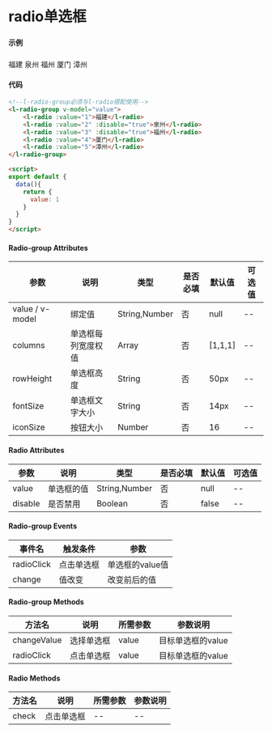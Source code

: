 # radio单选框

### 

#### 示例
###
<l-radio-group v-model="value">
<l-radio :value="1">福建</l-radio>
<l-radio :value="2" :disable="true">泉州</l-radio>
<l-radio :value="3" :disable="true">福州</l-radio>
<l-radio :value="4">厦门</l-radio>
<l-radio :value="5">漳州</l-radio>
</l-radio-group>

<script>
export default {
  data(){
    return {
      value: 1
    }
  }
}
</script>

#### 代码
```html
<!--l-radio-group必须与l-radio搭配使用-->
<l-radio-group v-model="value">
    <l-radio :value="1">福建</l-radio>
    <l-radio :value="2" :disable="true">泉州</l-radio>
    <l-radio :value="3" :disable="true">福州</l-radio>
    <l-radio :value="4">厦门</l-radio>
    <l-radio :value="5">漳州</l-radio>
</l-radio-group>

<script>
export default {
  data(){
    return {
      value: 1
    }
  }
}
</script>
```

#### Radio-group Attributes
| 参数 | 说明 | 类型 | 是否必填 | 默认值 | 可选值 |
| ---  | --- | ---  | ---      | ---   | ---   |
| value / v-model | 绑定值 | String,Number | 否 | null | -- |
| columns | 单选框每列宽度权值 | Array | 否 | [1,1,1] | -- |
| rowHeight | 单选框高度 | String | 否 | 50px | -- |
| fontSize | 单选框文字大小 | String | 否 | 14px | -- |
| iconSize | 按钮大小 | Number | 否 | 16 | -- |


#### Radio Attributes
| 参数 | 说明 | 类型 | 是否必填 | 默认值 | 可选值 |
| ---  | --- | ---  | ---      | ---   | ---   |
| value | 单选框的值 | String,Number | 否 | null | -- |
| disable | 是否禁用 | Boolean | 否 | false | -- |


#### Radio-group Events
| 事件名 | 触发条件 | 参数 |
|  ---  | ---  | ---  | 
| radioClick | 点击单选框 | 单选框的value值 |
| change | 值改变 | 改变前后的值 |


#### Radio-group Methods
| 方法名 | 说明 | 所需参数 | 参数说明 |
|  ---  | ---  | ---  | --- |
| changeValue | 选择单选框 | value  | 目标单选框的value |
| radioClick | 点击单选框 | value  | 目标单选框的value |


#### Radio Methods
| 方法名 | 说明 | 所需参数 | 参数说明 |
|  ---  | ---  | ---  | --- |
| check | 点击单选框 | --  | -- |
